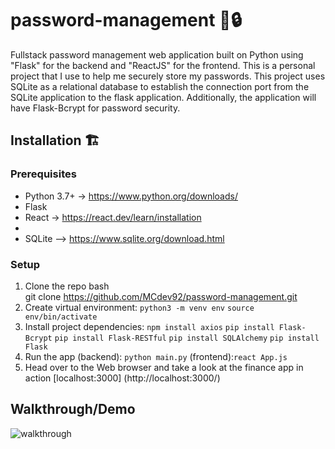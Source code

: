 # password-management 📝🔒

Fullstack password management web application built on Python using "Flask" for the backend and "ReactJS" for the frontend. This is a personal project that I use to help me securely store my passwords. This project uses SQLite as a relational database to establish the connection port from the SQLite application to the flask application. Additionally, the application will have Flask-Bcrypt for password security.

## Installation 🏗️

### Prerequisites
* Python 3.7+ -> https://www.python.org/downloads/
* Flask
* React -> https://react.dev/learn/installation
* 
* SQLite --> https://www.sqlite.org/download.html

### Setup
1. Clone the repo
   bash <br>git clone https://github.com/MCdev92/password-management.git<br>
2. Create virtual environment:
   `python3 -m venv env`
   `source env/bin/activate` 
4. Install project dependencies:
   `npm install axios`
   `pip install Flask-Bcrypt`
   `pip install Flask-RESTful`
   `pip install SQLAlchemy`
   `pip install Flask   `   
5. Run the app
    (backend): `python main.py` 
    (frontend):`react App.js` 
6. Head over to the Web browser and take a look at the finance app in action [localhost:3000] (http://localhost:3000/)

## Walkthrough/Demo

![walkthrough](TBA)
